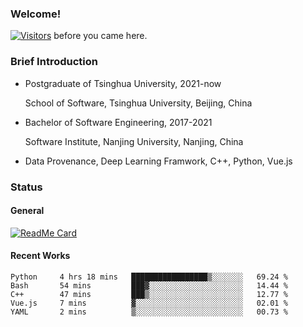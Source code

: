 ### Welcome!

[![Visitors](https://visitor-badge.laobi.icu/badge?page_id=HermitSun.HermitSun)]() before you came here.

### Brief Introduction

- Postgraduate of Tsinghua University, 2021-now
  
  School of Software, Tsinghua University, Beijing, China

- Bachelor of Software Engineering, 2017-2021
  
  Software Institute, Nanjing University, Nanjing, China

- Data Provenance, Deep Learning Framwork, C++, Python, Vue.js

### Status

#### General

[![ReadMe Card](https://github-readme-stats.hermitsun.vercel.app/api?username=HermitSun&count_private=true&show_icons=true)]()

#### Recent Works

<!--START_SECTION:waka-->

```text
Python     4 hrs 18 mins   █████████████████▒░░░░░░░   69.24 %
Bash       54 mins         ███▓░░░░░░░░░░░░░░░░░░░░░   14.44 %
C++        47 mins         ███▒░░░░░░░░░░░░░░░░░░░░░   12.77 %
Vue.js     7 mins          ▓░░░░░░░░░░░░░░░░░░░░░░░░   02.01 %
YAML       2 mins          ▒░░░░░░░░░░░░░░░░░░░░░░░░   00.73 %
```

<!--END_SECTION:waka-->

